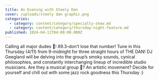 ```yaml
---
title: An Evening with Steely Dan
cover: /uploads/steely dan graphic.png
categories:
  - category: content/category/specialty-show.md
  - category: content/category/thursday-night-feature.md
published: 2024-04-11T04:00:00.000Z
---
```


Calling all major dudes 🥨! 89.3–don’t lose that number! Tune in this Thursday (4/11) from 9-midnight for three straight hours of THE DAN! DJ Geegland will be delving into the group’s smoky sounds, cynical philosophies, and constantly interchanging lineup of incredible studio musicians. Are they a musical group 🤨? An artistic movement? Decide for yourself and chill out with some jazz rock goodness this Thursday :)
